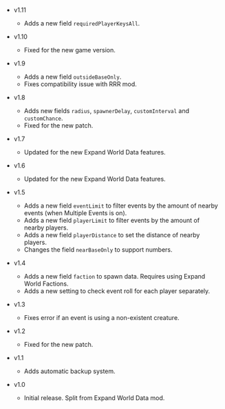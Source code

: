 - v1.11
  - Adds a new field `requiredPlayerKeysAll`.

- v1.10
  - Fixed for the new game version.

- v1.9
  - Adds a new field `outsideBaseOnly`.
  - Fixes compatibility issue with RRR mod.

- v1.8
  - Adds new fields `radius`, `spawnerDelay`, `customInterval` and `customChance`.
  - Fixed for the new patch.

- v1.7
  - Updated for the new Expand World Data features.

- v1.6
  - Updated for the new Expand World Data features.

- v1.5
  - Adds a new field `eventLimit` to filter events by the amount of nearby events (when Multiple Events is on).
  - Adds a new field `playerLimit` to filter events by the amount of nearby players.
  - Adds a new field `playerDistance` to set the distance of nearby players.
  - Changes the field `nearBaseOnly` to support numbers.

- v1.4
  - Adds a new field `faction` to spawn data. Requires using Expand World Factions.
  - Adds a new setting to check event roll for each player separately.

- v1.3
  - Fixes error if an event is using a non-existent creature.

- v1.2
  - Fixed for the new patch.

- v1.1
  - Adds automatic backup system.

- v1.0
  - Initial release. Split from Expand World Data mod.
